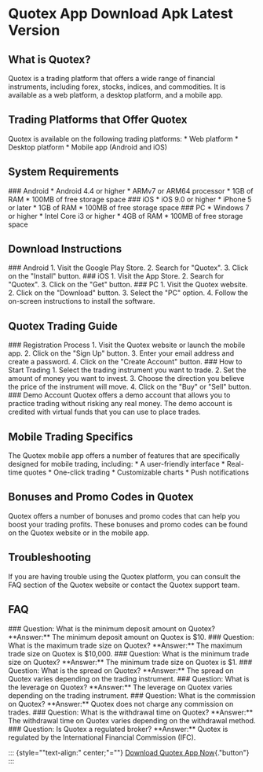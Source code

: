 # Quotex App Download Apk Latest Version

## What is Quotex?

Quotex is a trading platform that offers a wide range of financial
instruments, including forex, stocks, indices, and commodities. It is
available as a web platform, a desktop platform, and a mobile app.

## Trading Platforms that Offer Quotex

Quotex is available on the following trading platforms: \* Web platform
\* Desktop platform \* Mobile app (Android and iOS)

## System Requirements

\### Android \* Android 4.4 or higher \* ARMv7 or ARM64 processor \* 1GB
of RAM \* 100MB of free storage space \### iOS \* iOS 9.0 or higher \*
iPhone 5 or later \* 1GB of RAM \* 100MB of free storage space \### PC
\* Windows 7 or higher \* Intel Core i3 or higher \* 4GB of RAM \* 100MB
of free storage space

## Download Instructions

\### Android 1. Visit the Google Play Store. 2. Search for
"Quotex". 3. Click on the "Install" button. \### iOS 1.
Visit the App Store. 2. Search for "Quotex". 3. Click on the
"Get" button. \### PC 1. Visit the Quotex website. 2. Click on the
"Download" button. 3. Select the "PC" option. 4. Follow the
on-screen instructions to install the software.

## Quotex Trading Guide

\### Registration Process 1. Visit the Quotex website or launch the
mobile app. 2. Click on the "Sign Up" button. 3. Enter your email
address and create a password. 4. Click on the "Create Account"
button. \### How to Start Trading 1. Select the trading instrument you
want to trade. 2. Set the amount of money you want to invest. 3. Choose
the direction you believe the price of the instrument will move. 4.
Click on the "Buy" or "Sell" button. \### Demo Account
Quotex offers a demo account that allows you to practice trading without
risking any real money. The demo account is credited with virtual funds
that you can use to place trades.

## Mobile Trading Specifics

The Quotex mobile app offers a number of features that are specifically
designed for mobile trading, including: \* A user-friendly interface \*
Real-time quotes \* One-click trading \* Customizable charts \* Push
notifications

## Bonuses and Promo Codes in Quotex

Quotex offers a number of bonuses and promo codes that can help you
boost your trading profits. These bonuses and promo codes can be found
on the Quotex website or in the mobile app.

## Troubleshooting

If you are having trouble using the Quotex platform, you can consult the
FAQ section of the Quotex website or contact the Quotex support team.

## FAQ

\### Question: What is the minimum deposit amount on Quotex?
\*\*Answer:\*\* The minimum deposit amount on Quotex is \$10. \###
Question: What is the maximum trade size on Quotex? \*\*Answer:\*\* The
maximum trade size on Quotex is \$10,000. \### Question: What is the
minimum trade size on Quotex? \*\*Answer:\*\* The minimum trade size on
Quotex is \$1. \### Question: What is the spread on Quotex?
\*\*Answer:\*\* The spread on Quotex varies depending on the trading
instrument. \### Question: What is the leverage on Quotex?
\*\*Answer:\*\* The leverage on Quotex varies depending on the trading
instrument. \### Question: What is the commission on Quotex?
\*\*Answer:\*\* Quotex does not charge any commission on trades. \###
Question: What is the withdrawal time on Quotex? \*\*Answer:\*\* The
withdrawal time on Quotex varies depending on the withdrawal method.
\### Question: Is Quotex a regulated broker? \*\*Answer:\*\* Quotex is
regulated by the International Financial Commission (IFC).

::: {style=""text-align:" center;"=""}
[Download Quotex App
Now](\%22https://traff.sbs/quotexonelink\%22){."button"}
:::

